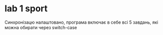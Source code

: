 # lab 1 sport

Синхронізацю налаштовано, програма включає в себе всі 5 завдань, які можна обирати через switch-case 
